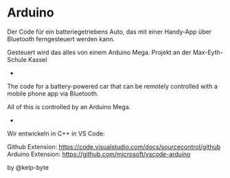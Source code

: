 # Arduino

Der Code für ein batteriegetriebens Auto, das mit einer Handy-App über Bluetooth ferngesteuert werden kann.

Gesteuert wird das alles von einem Arduino Mega.
Projekt an der Max-Eyth-Schule Kassel

-
The code for a battery-powered car that can be remotely controlled with a mobile phone app via Bluetooth.

All of this is controlled by an Arduino Mega.

-

Wir entwickeln in C++ in VS Code:

Github Extension: https://code.visualstudio.com/docs/sourcecontrol/github
Arduino Extension: https://github.com/microsoft/vscode-arduino

by @kelp-byte
